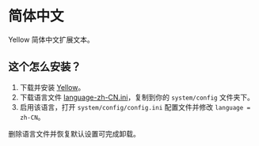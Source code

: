 简体中文
======
Yellow 简体中文扩展文本。

这个怎么安装？
-----------
1. 下载并安装 [Yellow](https://github.com/markseu/yellowcms/)。  
2. 下载语言文件 [language-zh-CN.ini](language-zh-CN.ini?raw=true)，复制到你的 `system/config` 文件夹下。  
3. 启用该语言，打开 `system/config/config.ini` 配置文件并修改 `language = zh-CN`。

删除语言文件并恢复默认设置可完成卸载。
